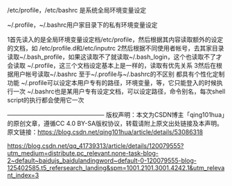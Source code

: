 /etc/profile，/etc/bashrc 是系统全局环境变量设定

~/.profile，~/.bashrc用户家目录下的私有环境变量设定

1首先读入的是全局环境变量设定档/etc/profile，然后根据其内容读取额外的设定的文档，如
/etc/profile.d和/etc/inputrc
2然后根据不同使用者帐号，去其家目录读取~/.bash_profile，如果这读取不了就读取~/.bash_login，这个也读取不了才会读取
~/.profile，这三个文档设定基本上是一样的，读取有优先关系
3然后在根据用户帐号读取~/.bashrc
至于~/.profile与~/.bashrc的不区别
都具有个性化定制功能
~/.profile可以设定本用户专有的路径，环境变量，等，它只能登入的时候执行一次
~/.bashrc也是某用户专有设定文档，可以设定路径，命令别名，每次shell script的执行都会使用它一次

————————————————
版权声明：本文为CSDN博主「qing101hua」的原创文章，遵循CC 4.0 BY-SA版权协议，转载请附上原文出处链接及本声明。
原文链接：https://blog.csdn.net/qing101hua/article/details/53086318



https://blog.csdn.net/qq_41739313/article/details/120079555?utm_medium=distribute.pc_relevant.none-task-blog-2~default~baidujs_baidulandingword~default-0-120079555-blog-125402585.t5_refersearch_landing&spm=1001.2101.3001.4242.1&utm_relevant_index=3